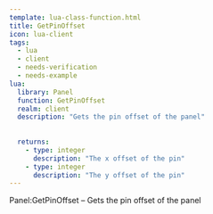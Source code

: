 ```yaml
---
template: lua-class-function.html
title: GetPinOffset
icon: lua-client
tags:
  - lua
  - client
  - needs-verification
  - needs-example
lua:
  library: Panel
  function: GetPinOffset
  realm: client
  description: "Gets the pin offset of the panel"
  
  
  returns:
    - type: integer
      description: "The x offset of the pin"
    - type: integer
      description: "The y offset of the pin"
---
```


<div class="lua__search__keywords">
Panel:GetPinOffset &#x2013; Gets the pin offset of the panel
</div>
